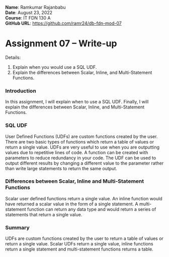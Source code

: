 **Name**: Ramkumar Rajanbabu  
**Date**: August 23, 2022  
**Course**: IT FDN 130 A    
**GitHub URL**: https://github.com/ramr24/db-fdn-mod-07 

# Assignment 07 – Write-up
Details: 
1. Explain when you would use a SQL UDF.
2. Explain the differences between Scalar, Inline, and Multi-Statement Functions.

### Introduction
In this assignment, I will explain when to use a SQL UDF. Finally, I will explain the differences between Scalar, Inline, and Multi-Statement Functions.

### SQL UDF
User Defined Functions (UDFs) are custom functions created by the user. There are two basic types of functions which return a table of values or return a single value. UDFs are very useful to use when you are outputting values due to repetitive lines of code. A function can be created with parameters to reduce redundancy in your code. The UDF can be used to output different results by changing a different value to the parameter rather than write large statements to return the same output.

### Differences between Scalar, Inline and Multi-Statement Functions
Scalar user defined functions return a single value. An inline function would have returned a scalar value in the form of a single statement. A multi-statement function can return any data type and would return a series of statements that return a single value. 

### Summary
UDFs are custom functions created by the user to return a table of values or return a single value. Scalar UDFs return a single value, inline functions return a single statement and multi-statement functions returns a table.
